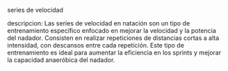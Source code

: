 series de velocidad

descripcion:
Las series de velocidad en natación son un tipo de entrenamiento específico enfocado en mejorar la velocidad y la potencia del nadador. Consisten en realizar repeticiones de distancias cortas a alta intensidad, con descansos entre cada repetición. Este tipo de entrenamiento es ideal para aumentar la eficiencia en los sprints y mejorar la capacidad anaeróbica del nadador.
